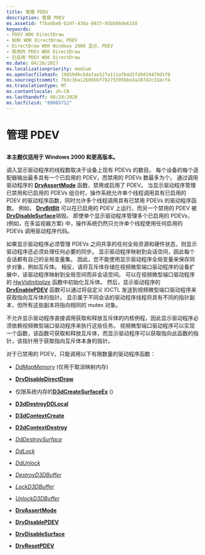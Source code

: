 ```yaml
---
title: 管理 PDEV
description: 管理 PDEV
ms.assetid: f7badbe8-b24f-438a-8937-95bb98de6310
keywords:
- PDEV WDK DirectDraw
- 绘制 WDK DirectDraw，PDEV
- DirectDraw WDK Windows 2000 显示，PDEV
- 禁用的 PDEV WDK DirectDraw
- 已启用 PDEV WDK DirectDraw
ms.date: 04/20/2017
ms.localizationpriority: medium
ms.openlocfilehash: 19859d6cbdafae527a111afb4d2fd9d19479d1f0
ms.sourcegitcommit: 7b9c3ba12b05bbf78275395bbe3a287d2c31bcf4
ms.translationtype: MT
ms.contentlocale: zh-CN
ms.lasthandoff: 08/28/2020
ms.locfileid: "89065712"
---
```

# <a name="managing-pdevs"></a>管理 PDEV


## <span id="ddk_managing_pdevs_gg"></span><span id="DDK_MANAGING_PDEVS_GG"></span>


**本主题仅适用于 Windows 2000 和更高版本。**

调入显示驱动程序的线程数取决于设备上现有 PDEVs 的数目。 每个设备的每个适配器输出最多具有一个已启用的 PDEV，而禁用的 PDEVs 数最多为个。 通过调用驱动程序的 [**DrvAssertMode**](/windows/desktop/api/winddi/nf-winddi-drvassertmode) 函数，禁用或启用了 PDEV。 当显示驱动程序管理已禁用和已启用的 PDEVs 组合时，操作系统允许单个线程调用具有已启用的 PDEV 的驱动程序函数，同时允许多个线程调用具有已禁用 PDEVs 的驱动程序函数。 例如， [**DrvBitBlt**](/windows/desktop/api/winddi/nf-winddi-drvbitblt) 可以在已启用的 PDEV 上运行，而另一个禁用的 PDEV 被 [**DrvDisableSurface**](/windows/desktop/api/winddi/nf-winddi-drvdisablesurface)销毁。 即使单个显示驱动程序管理多个已启用的 PDEVs， (例如，在多监视器方案) 中，操作系统仍然只允许单个线程使用任何启用的 PDEVs 调用驱动程序代码。

如果显示驱动程序必须管理 PDEVs 之间共享的任何全局资源和硬件状态，则显示驱动程序还必须处理任何必要的同步。 显示驱动程序映射到会话空间，因此每个会话都有自己的全局变量集。 因此，您不能使用显示驱动程序全局变量来保存同步对象，例如互斥体。 相反，请将互斥体存储在视频微型端口驱动程序的设备扩展中，该驱动程序映射到全局空间而非会话空间。 可以在视频微型端口驱动程序的 [*HwVidInitialize*](/windows-hardware/drivers/ddi/video/nc-video-pvideo_hw_initialize) 函数中初始化互斥体。 然后，显示驱动程序的 [**DrvEnablePDEV**](/windows/desktop/api/winddi/nf-winddi-drvenablepdev) 函数可以通过将自定义 IOCTL 发送到视频微型端口驱动程序来获取指向互斥体的指针。 显示属于不同会话的驱动程序线程将具有不同的指针副本，但所有这些副本将指向相同的 mutex 对象。

不允许显示驱动程序直接调用获取和释放互斥体的内核例程，因此显示驱动程序必须依赖视频微型端口驱动程序来执行这些任务。 视频微型端口驱动程序可以实现一个函数，该函数可获取和释放互斥体，而显示驱动程序可以获取指向此函数的指针，该指针用于获取指向互斥体本身的指针。

对于已禁用的 PDEV，只能调用以下有限数量的驱动程序函数：

-   [*DdMapMemory*](/windows/desktop/api/ddrawint/nc-ddrawint-pdd_mapmemory) (仅用于取消映射内存) 

-   [**DrvDisableDirectDraw**](/windows/desktop/api/winddi/nf-winddi-drvdisabledirectdraw)

-   仅限系统内存的[**D3dCreateSurfaceEx**](/windows/desktop/api/ddrawint/nc-ddrawint-pdd_createsurfaceex) () 

-   [**D3dDestroyDDLocal**](/windows/desktop/api/ddrawint/nc-ddrawint-pdd_destroyddlocal)

-   [**D3dContextCreate**](/windows-hardware/drivers/ddi/d3dhal/nc-d3dhal-lpd3dhal_contextcreatecb)

-   [**D3dContextDestroy**](/windows-hardware/drivers/ddi/d3dhal/nc-d3dhal-lpd3dhal_contextdestroycb)

-   [*DdDestroySurface*](/windows/desktop/api/ddrawint/nc-ddrawint-pdd_surfcb_destroysurface)

-   [*DdLock*](/windows/desktop/api/ddrawint/nc-ddrawint-pdd_surfcb_lock)

-   [*DdUnlock*](/windows/desktop/api/ddrawint/nc-ddrawint-pdd_surfcb_unlock)

-   [*DestroyD3DBuffer*](/previous-versions/windows/hardware/drivers/ff552754(v=vs.85))

-   [*LockD3DBuffer*](/previous-versions/windows/hardware/drivers/ff568216(v=vs.85))

-   [*UnlockD3DBuffer*](/previous-versions/windows/hardware/drivers/ff570106(v=vs.85))

-   [**DrvAssertMode**](/windows/desktop/api/winddi/nf-winddi-drvassertmode)

-   [**DrvDisablePDEV**](/windows/desktop/api/winddi/nf-winddi-drvdisablepdev)

-   [**DrvDisableSurface**](/windows/desktop/api/winddi/nf-winddi-drvdisablesurface)

-   [**DrvResetPDEV**](/windows/desktop/api/winddi/nf-winddi-drvresetpdev)

 

